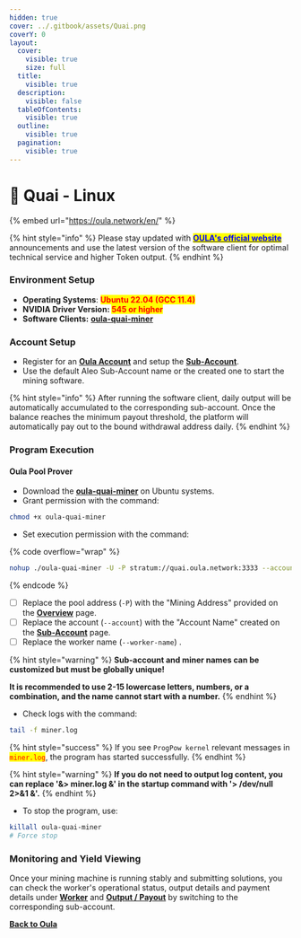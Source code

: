 ```yaml
---
hidden: true
cover: ../.gitbook/assets/Quai.png
coverY: 0
layout:
  cover:
    visible: true
    size: full
  title:
    visible: true
  description:
    visible: false
  tableOfContents:
    visible: true
  outline:
    visible: true
  pagination:
    visible: true
---
```


# 🤖 Quai - Linux

{% embed url="https://oula.network/en/" %}

{% hint style="info" %}
Please stay updated with [<mark style="color:blue;">**OULA's official website**</mark>](https://oula.network/en) announcements and use the latest version of the software client for optimal technical service and higher Token output.
{% endhint %}



### **Environment Setup**

* **Operating Systems**: <mark style="color:red;">**Ubuntu 22.04 (GCC 11.4)**</mark>
* **NVIDIA Driver Version:&#x20;**<mark style="color:red;">**545 or higher**</mark>
* **Software Clients:** [**oula-quai-miner**](https://github.com/oula-network/quai/releases)

### **Account Setup**

* Register for an [**Oula Account**](https://oula.network/en/register) and setup the [**Sub-Account**](https://oula.network/en/pool/manager?tab=subAccount).
* Use the default Aleo Sub-Account name or the created one to start the mining software.&#x20;

{% hint style="info" %}
After running the software client, daily output will be automatically accumulated to the corresponding sub-account. Once the balance reaches the minimum payout threshold, the platform will automatically pay out to the bound withdrawal address daily.
{% endhint %}

### **Program Execution**

#### **Oula Pool Prover**

* Download the [**oula-quai-miner**](https://github.com/oula-network/quai/releases) on Ubuntu systems.
* Grant permission with the command:

```sh
chmod +x oula-quai-miner
```

* Set execution permission with the command:

{% code overflow="wrap" %}
```bash
nohup ./oula-quai-miner -U -P stratum://quai.oula.network:3333 --account=<OULA_ACCOUNT> --worker-name=<WORKER_NAME> > miner.log 2>&1 &
```
{% endcode %}

* [ ] Replace the pool address (`-P`) with the "Mining Address" provided on the [**Overview**](https://oula.network/en/pool/manager) page.
* [ ] Replace the account (`--account`) with the "Account Name" created on the [**Sub-Account**](https://oula.network/en/pool/manager?tab=subAccount) page.
* [ ] Replace the worker name (`--worker-name`) .

{% hint style="warning" %}
**Sub-account and miner names can be customized but must be globally unique!**&#x20;

**It is recommended to use 2-15 lowercase letters, numbers, or a combination, and the name cannot start with a number.**
{% endhint %}

* Check logs with the command:

```bash
tail -f miner.log
```

{% hint style="success" %}
If you see `ProgPow kernel` relevant messages in <mark style="color:red;">`miner.log`</mark>, the program has started successfully.
{% endhint %}

{% hint style="warning" %}
**If you do not need to output log content, you can replace '&> miner.log &' in the startup command with '> /dev/null 2>&1 &'.**
{% endhint %}

* To stop the program, use:

```bash
killall oula-quai-miner
# Force stop
```

### **Monitoring and Yield Viewing**

Once your mining machine is running stably and submitting solutions, you can check the worker's operational status, output details and payment details under [**Worker**](https://oula.network/en/pool/manager?tab=miner) and [**Output / Payout**](https://oula.network/en/pool/manager?tab=output) by switching to the corresponding sub-account.





[**Back to Oula**](https://oula.network/en/login)
